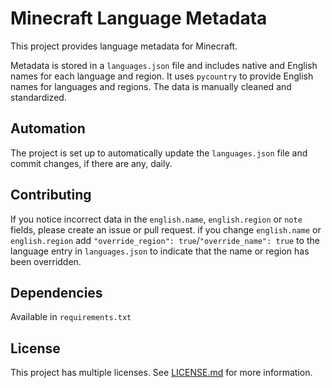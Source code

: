 # Minecraft Language Metadata
This project provides language metadata for Minecraft. 

Metadata is stored in a `languages.json` file and includes native and English names for each language and region.
It uses `pycountry` to provide English names for languages and regions. The data is manually cleaned and standardized.

## Automation
The project is set up to automatically update the `languages.json` file and commit changes, if there are any, daily.

## Contributing
If you notice incorrect data in the `english.name`, `english.region` or `note` fields, please create an issue or pull request.
if you change `english.name` or `english.region` add `"override_region": true`/`"override_name": true` to the language entry in `languages.json` to indicate that the name or region has been overridden.

## Dependencies
Available in `requirements.txt`

## License
This project has multiple licenses. See [LICENSE.md](LICENSE.md) for more information.